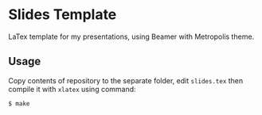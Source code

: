 # Slides Template

LaTex template for my presentations, using Beamer with Metropolis theme.


## Usage

Copy contents of repository to the separate folder, edit `slides.tex` then
compile it with `xlatex` using command:

```bash
$ make
```
